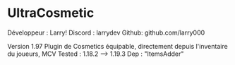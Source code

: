 #           UltraCosmetic

 Développeur : Larry!
 Discord : larrydev
 Github: github.com/larry000

 Version 1.97
 Plugin de Cosmetics équipable, directement depuis l'inventaire du joueurs,
 MCV Tested : 1.18.2 --> 1.19.3
 Dep : "ItemsAdder"
